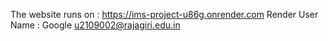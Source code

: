The website runs on : https://ims-project-u86g.onrender.com
Render User Name : Google u2109002@rajagiri.edu.in
